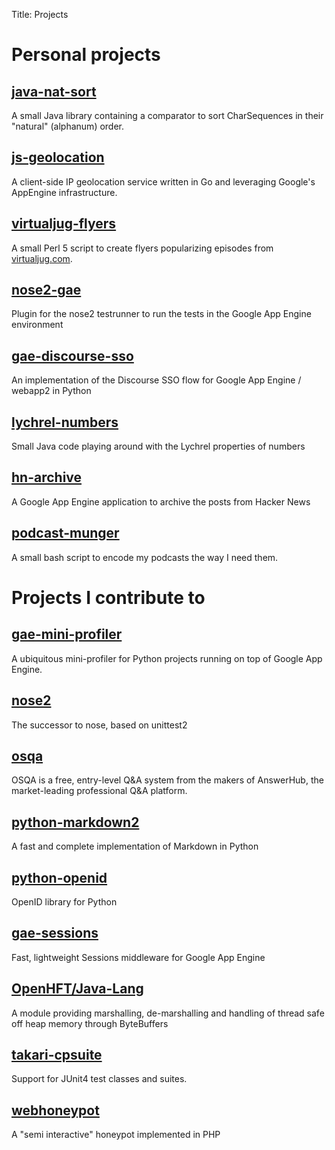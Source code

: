 Title: Projects

# Personal projects

## [java-nat-sort](https://github.com/gpanther/java-nat-sort)

A small Java library containing a comparator to sort CharSequences in their "natural" (alphanum) order.


## [js-geolocation](http://www.grey-panther.net/js-geolocation/)

A client-side IP geolocation service written in Go and leveraging Google's AppEngine infrastructure.


## [virtualjug-flyers](https://github.com/gpanther/virtualjug-flyers)

A small Perl 5 script to create flyers popularizing episodes from [virtualjug.com](http://virtualjug.com/).


## [nose2-gae](https://github.com/udacity/nose2-gae)

Plugin for the nose2 testrunner to run the tests in the Google App Engine environment 


## [gae-discourse-sso](https://github.com/udacity/gae-discourse-sso)

An implementation of the Discourse SSO flow for Google App Engine / webapp2 in Python 


## [lychrel-numbers](https://github.com/gpanther/lychrel-numbers)

Small Java code playing around with the Lychrel properties of numbers


## [hn-archive](https://github.com/gpanther/hn-archive)

A Google App Engine application to archive the posts from Hacker News

## [podcast-munger](https://github.com/gpanther/podcast-munger)

A small bash script to encode my podcasts the way I need them.


# Projects I contribute to

## [gae-mini-profiler](https://github.com/Khan/gae_mini_profiler)

A ubiquitous mini-profiler for Python projects running on top of Google App Engine.


## [nose2](https://github.com/nose-devs/nose2)

The successor to nose, based on unittest2


## [osqa](https://github.com/dzone/osqa)

OSQA is a free, entry-level Q&A system from the makers of AnswerHub, the market-leading professional Q&A platform.


## [python-markdown2](https://github.com/trentm/python-markdown2)

A fast and complete implementation of Markdown in Python


## [python-openid](https://github.com/openid/python-openid)

OpenID library for Python


## [gae-sessions](https://github.com/dound/gae-sessions)

Fast, lightweight Sessions middleware for Google App Engine


## [OpenHFT/Java-Lang](https://github.com/OpenHFT/Java-Lang)

A module providing marshalling, de-marshalling and handling of thread safe off heap memory through ByteBuffers


## [takari-cpsuite](https://github.com/takari/takari-cpsuite)

Support for JUnit4 test classes and suites.

## [webhoneypot](https://code.google.com/p/webhoneypot/)

A "semi interactive" honeypot implemented in PHP

